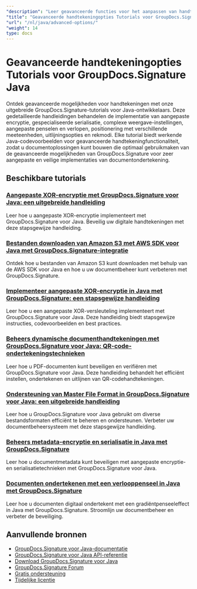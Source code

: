 ```yaml
---
"description": "Leer geavanceerde functies voor het aanpassen van handtekeningen, encryptie, serialisatie en gespecialiseerde ondertekening met deze GroupDocs.Signature Java-zelfstudies."
"title": "Geavanceerde handtekeningopties Tutorials voor GroupDocs.Signature Java"
"url": "/nl/java/advanced-options/"
"weight": 14
type: docs
---
```

# Geavanceerde handtekeningopties Tutorials voor GroupDocs.Signature Java

Ontdek geavanceerde mogelijkheden voor handtekeningen met onze uitgebreide GroupDocs.Signature-tutorials voor Java-ontwikkelaars. Deze gedetailleerde handleidingen behandelen de implementatie van aangepaste encryptie, gespecialiseerde serialisatie, complexe weergave-instellingen, aangepaste penselen en verlopen, positionering met verschillende meeteenheden, uitlijningsopties en rekmodi. Elke tutorial biedt werkende Java-codevoorbeelden voor geavanceerde handtekeningfunctionaliteit, zodat u documentoplossingen kunt bouwen die optimaal gebruikmaken van de geavanceerde mogelijkheden van GroupDocs.Signature voor zeer aangepaste en veilige implementaties van documentondertekening.

## Beschikbare tutorials

### [Aangepaste XOR-encryptie met GroupDocs.Signature voor Java: een uitgebreide handleiding](./custom-xor-encryption-groupdocs-signature-java/)
Leer hoe u aangepaste XOR-encryptie implementeert met GroupDocs.Signature voor Java. Beveilig uw digitale handtekeningen met deze stapsgewijze handleiding.

### [Bestanden downloaden van Amazon S3 met AWS SDK voor Java met GroupDocs.Signature-integratie](./download-files-amazon-s3-aws-sdk-java-groupdocs-signature/)
Ontdek hoe u bestanden van Amazon S3 kunt downloaden met behulp van de AWS SDK voor Java en hoe u uw documentbeheer kunt verbeteren met GroupDocs.Signature.

### [Implementeer aangepaste XOR-encryptie in Java met GroupDocs.Signature: een stapsgewijze handleiding](./implement-custom-xor-encryption-groupdocs-signature-java/)
Leer hoe u een aangepaste XOR-versleuteling implementeert met GroupDocs.Signature voor Java. Deze handleiding biedt stapsgewijze instructies, codevoorbeelden en best practices.

### [Beheers dynamische documenthandtekeningen met GroupDocs.Signature voor Java: QR-code-ondertekeningstechnieken](./master-groupdocs-signature-java-qr-code-signing/)
Leer hoe u PDF-documenten kunt beveiligen en verifiëren met GroupDocs.Signature voor Java. Deze handleiding behandelt het efficiënt instellen, ondertekenen en uitlijnen van QR-codehandtekeningen.

### [Ondersteuning van Master File Format in GroupDocs.Signature voor Java: een uitgebreide handleiding](./groupdocs-signature-java-file-format-support/)
Leer hoe u GroupDocs.Signature voor Java gebruikt om diverse bestandsformaten efficiënt te beheren en ondersteunen. Verbeter uw documentbeheersysteem met deze stapsgewijze handleiding.

### [Beheers metadata-encryptie en serialisatie in Java met GroupDocs.Signature](./master-metadata-encryption-serialization-java-groupdocs-signature/)
Leer hoe u documentmetadata kunt beveiligen met aangepaste encryptie- en serialisatietechnieken met GroupDocs.Signature voor Java.

### [Documenten ondertekenen met een verlooppenseel in Java met GroupDocs.Signature](./sign-document-gradient-brush-java-groupdocs/)
Leer hoe u documenten digitaal ondertekent met een gradiëntpenseeleffect in Java met GroupDocs.Signature. Stroomlijn uw documentbeheer en verbeter de beveiliging.

## Aanvullende bronnen

- [GroupDocs.Signature voor Java-documentatie](https://docs.groupdocs.com/signature/java/)
- [GroupDocs.Signature voor Java API-referentie](https://reference.groupdocs.com/signature/java/)
- [Download GroupDocs.Signature voor Java](https://releases.groupdocs.com/signature/java/)
- [GroupDocs.Signature Forum](https://forum.groupdocs.com/c/signature)
- [Gratis ondersteuning](https://forum.groupdocs.com/)
- [Tijdelijke licentie](https://purchase.groupdocs.com/temporary-license/)